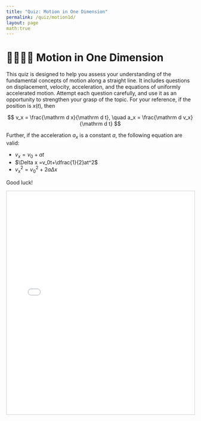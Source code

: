 ```yaml
---
title: "Quiz: Motion in One Dimension"
permalink: /quiz/motion1d/
layout: page
math:true
---
```


# 🏃🏼‍♀️‍➡️ Motion in One Dimension

This quiz is designed to help you assess your understanding of the fundamental concepts of motion along a straight line. It includes questions on displacement, velocity, acceleration, and the equations of uniformly accelerated motion. Attempt each question carefully, and use it as an opportunity to strengthen your grasp of the topic. For your reference, if the position is $x(t)$, then 

$$
v_x = \frac{\mathrm d x}{\mathrm d t}, \quad a_x = \frac{\mathrm d v_x}{\mathrm d t}
$$

Further, if the acceleration $a_x$ is a constant $a$, the following equation are valid:

-   $v_x=v_0+at$
-   $\Delta x =v_0t+\dfrac{1}{2}at^2$
-   $v_x^2=v_0^2+2a\Delta x$


Good luck!

<iframe src="/quizzes/quiz.html?chapter=motion_in_one_dimension" width="100%" height="600" frameborder="0" style="border:1px solid #ccc;"></iframe>

